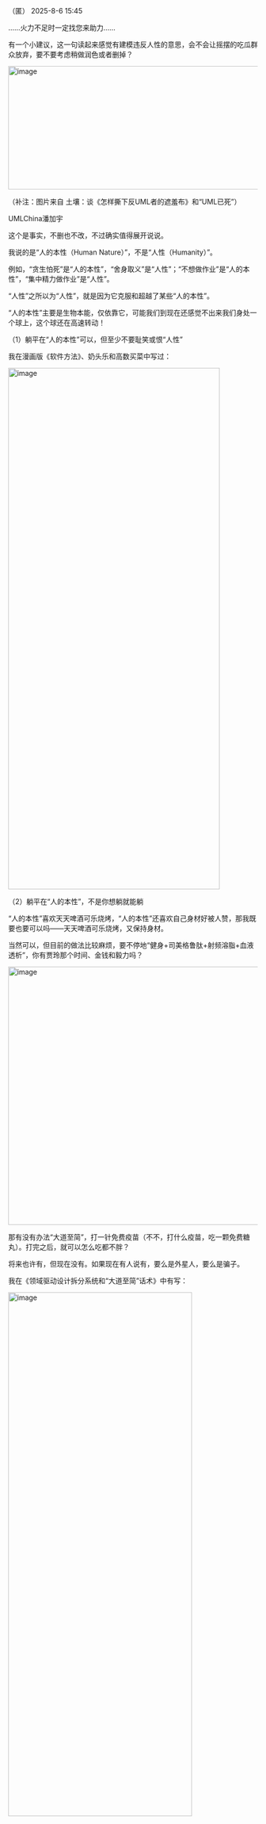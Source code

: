 （匿） 2025-8-6 15:45

……火力不足时一定找您来助力……

有一个小建议，这一句读起来感觉有建模违反人性的意思，会不会让摇摆的吃瓜群众放弃，要不要考虑稍做润色或者删掉？

<img width="1080" height="249" alt="image" src="https://github.com/user-attachments/assets/99aabcc4-1e09-43e3-a1f1-b2c24545f9f1" />

（补注：图片来自 土壤：谈《怎样撕下反UML者的遮羞布》和“UML已死”）

UMLChina潘加宇

这个是事实，不删也不改，不过确实值得展开说说。

我说的是“人的本性（Human Nature）”，不是“人性（Humanity）”。

例如，“贪生怕死”是“人的本性”，“舍身取义”是“人性”；“不想做作业”是“人的本性”，“集中精力做作业”是“人性”。

 “人性”之所以为“人性”，就是因为它克服和超越了某些“人的本性”。

“人的本性”主要是生物本能，仅依靠它，可能我们到现在还感觉不出来我们身处一个球上，这个球还在高速转动！

（1）躺平在“人的本性”可以，但至少不要耻笑或恨“人性”

我在漫画版《软件方法》、奶头乐和高数买菜中写过：

<img width="427" height="1052" alt="image" src="https://github.com/user-attachments/assets/c5099a72-d515-4b1a-bec5-e2532766321d" />

（2）躺平在“人的本性”，不是你想躺就能躺

“人的本性”喜欢天天啤酒可乐烧烤，“人的本性”还喜欢自己身材好被人赞，那我既要也要可以吗——天天啤酒可乐烧烤，又保持身材。

当然可以，但目前的做法比较麻烦，要不停地“健身+司美格鲁肽+射频溶脂+血液透析”，你有贾玲那个时间、金钱和毅力吗？

<img width="512" height="521" alt="image" src="https://github.com/user-attachments/assets/2397e5c6-193f-4080-948f-cc0f9aeb8672" />

那有没有办法“大道至简”，打一针免费疫苗（不不，打什么疫苗，吃一颗免费糖丸）。打完之后，就可以怎么吃都不胖？

将来也许有，但现在没有。如果现在有人说有，要么是外星人，要么是骗子。

我在《领域驱动设计拆分系统和“大道至简”话术》中有写：

<img width="371" height="1057" alt="image" src="https://github.com/user-attachments/assets/b01af31a-fb72-4813-b774-b5a175246fe5" />
